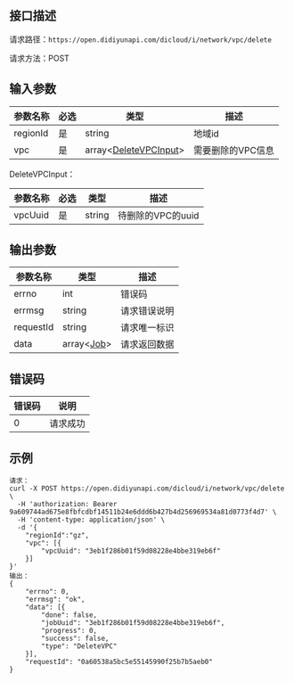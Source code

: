 ## 接口描述
请求路径：`https://open.didiyunapi.com/dicloud/i/network/vpc/delete`

请求方法：POST
## 输入参数
|参数名称 | 必选 | 类型 | 描述|
|--------|-----|-----|-----|
| regionId | 是 | string | 地域id |
| vpc | 是 | array<[DeleteVPCInput](#DeleteVPCInput)> | 需要删除的VPC信息 |

<span id="DeleteVPCInput"></span>
DeleteVPCInput：

|参数名称 | 必选 | 类型 | 描述|
|--------|-----|-----|-----|
| vpcUuid     | 是 |   string  |  待删除的VPC的uuid    |


## 输出参数
|参数名称  | 类型 | 描述|
|--------|-----|-----|
|errno | int  |错误码 |
|errmsg|string|请求错误说明	|
|requestId |string|请求唯一标识 |
|data | array<[Job](/static/docs-content/products/通用响应结构.md#Job)>	 | 请求返回数据 | 


## 错误码
| 错误码 | 说明    |
|-------|---------|
| 0    | 请求成功  |

## 示例

```
请求：
curl -X POST https://open.didiyunapi.com/dicloud/i/network/vpc/delete \
  -H 'authorization: Bearer 9a609744ad675e8fbfcdbf14511b24e6ddd6b427b4d256969534a81d0773f4d7' \
  -H 'content-type: application/json' \
  -d '{
    "regionId":"gz",
	"vpc": [{
		"vpcUuid": "3eb1f286b01f59d08228e4bbe319eb6f"
	}]
}'
输出：
{
	"errno": 0,
	"errmsg": "ok",
	"data": [{
		"done": false,
		"jobUuid": "3eb1f286b01f59d08228e4bbe319eb6f",
		"progress": 0,
		"success": false,
		"type": "DeleteVPC"
	}],
	"requestId": "0a60538a5bc5e55145990f25b7b5aeb0"
}
```
